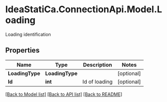 # IdeaStatiCa.ConnectionApi.Model.Loading
Loading identification

## Properties

Name | Type | Description | Notes
------------ | ------------- | ------------- | -------------
**LoadingType** | **LoadingType** |  | [optional] 
**Id** | **int** | Id of loading | [optional] 

[[Back to Model list]](../README.md#documentation-for-models) [[Back to API list]](../README.md#documentation-for-api-endpoints) [[Back to README]](../README.md)

